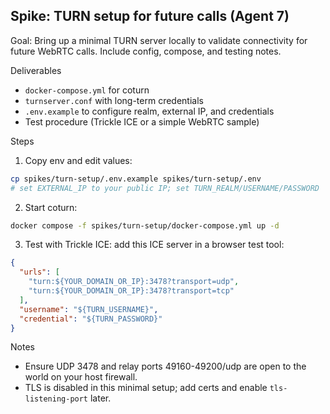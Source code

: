 ## Spike: TURN setup for future calls (Agent 7)

Goal: Bring up a minimal TURN server locally to validate connectivity for future WebRTC calls. Include config, compose, and testing notes.

Deliverables
- `docker-compose.yml` for coturn
- `turnserver.conf` with long-term credentials
- `.env.example` to configure realm, external IP, and credentials
- Test procedure (Trickle ICE or a simple WebRTC sample)

Steps
1) Copy env and edit values:
```bash
cp spikes/turn-setup/.env.example spikes/turn-setup/.env
# set EXTERNAL_IP to your public IP; set TURN_REALM/USERNAME/PASSWORD
```
2) Start coturn:
```bash
docker compose -f spikes/turn-setup/docker-compose.yml up -d
```
3) Test with Trickle ICE: add this ICE server in a browser test tool:
```json
{
  "urls": [
    "turn:${YOUR_DOMAIN_OR_IP}:3478?transport=udp",
    "turn:${YOUR_DOMAIN_OR_IP}:3478?transport=tcp"
  ],
  "username": "${TURN_USERNAME}",
  "credential": "${TURN_PASSWORD}"
}
```

Notes
- Ensure UDP 3478 and relay ports 49160-49200/udp are open to the world on your host firewall.
- TLS is disabled in this minimal setup; add certs and enable `tls-listening-port` later.

